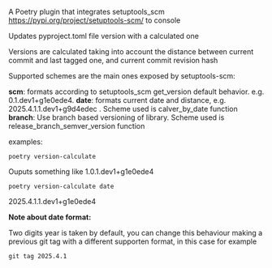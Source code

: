 A Poetry plugin that integrates setuptools_scm <https://pypi.org/project/setuptools-scm/> to console

Updates pyproject.toml file version with a calculated one

Versions are calculated taking into account the distance between current commit and last tagged one, and current commit revision hash

Supported schemes are the main ones exposed by setuptools-scm:

**scm**: formats according to setuptools_scm get_version default behavior. e.g. 0.1.dev1+g1e0ede4.
**date**: formats current date and distance, e.g. 2025.4.1.1.dev1+g9d4edec . Scheme used is calver_by_date function
**branch**: Use branch based versioning of library. Scheme used is release_branch_semver_version function

examples:

    poetry version-calculate
Ouputs something like 1.0.1.dev1+g1e0ede4

    poetry version-calculate date
2025.4.1.1.dev1+g1e0ede4

**Note about date format:**

Two digits year is taken by default, you can change this behaviour making a previous git tag with a different supporten format, in this case for example 

    git tag 2025.4.1
 



